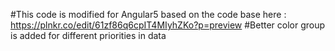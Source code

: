 #This code is modified for Angular5 based on the code base here : https://plnkr.co/edit/61zf86q6cpIT4MIyhZKo?p=preview
#Better color group is added for different priorities in data
